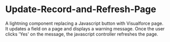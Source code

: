 # Update-Record-and-Refresh-Page
A lightning component replacing a Javascript button with Visualforce page. It updates a field on a page and displays a warning message.
Once the user clicks 'Yes' on the message, the javascript controller refreshes the page.
